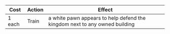 | Cost | Action | Effect |
| --------- | ------ | ------ |
| 1 each | Train | a white pawn appears to help defend the kingdom next to any owned building |